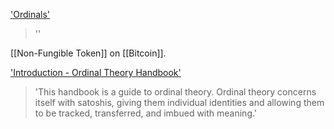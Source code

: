['Ordinals']('https://ordinals.com')
> ''

[[Non-Fungible Token]] on [[Bitcoin]].

['Introduction - Ordinal Theory Handbook']('https://docs.ordinals.com')
> 'This handbook is a guide to ordinal theory. Ordinal theory concerns itself with satoshis, giving them individual identities and allowing them to be tracked, transferred, and imbued with meaning.'
